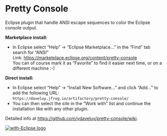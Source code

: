 Pretty Console
===================================

Eclipse plugin that handle ANSI escape sequences to color the Eclipse console output.

**Marketplace install:**
* In Eclipse select “Help” -> “Eclipse Marketplace...” in the “Find” tab search for “ANSI”<br>
Link: https://marketplace.eclipse.org/content/pretty-console<br>
You can of course mark it as “Favorite” to find it easier next time, or on a different machine :-)

**Direct install:**
* In Eclipse select “Help” -> “Install New Software...” and click “Add...” to add the following URL:<br>
`https://daveluy.jfrog.io/artifactory/pretty-console/`
* You can then select the site in the “Work with” list and continue the installation like with any other plugin.

Detailed info at https://github.com/ydaveluy/pretty-console/wiki.

<a href="http://with-eclipse.github.io/" target="_blank">
<img alt="with-Eclipse logo" src="http://with-eclipse.github.io/with-eclipse-0.jpg" /></a>
